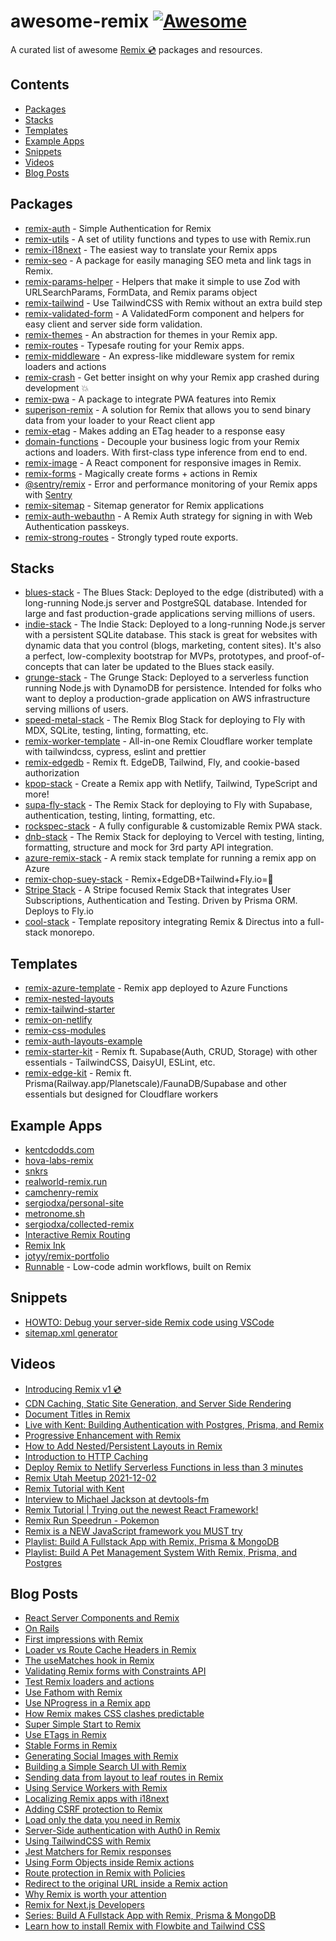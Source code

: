 # awesome-remix [![Awesome](https://awesome.re/badge.svg)](https://awesome.re)

A curated list of awesome [Remix 💿](https://remix.run) packages and resources.

## Contents

- [Packages](#Packages)
- [Stacks](#Stacks)
- [Templates](#Templates)
- [Example Apps](#Example-Apps)
- [Snippets](#Snippets)
- [Videos](#Videos)
- [Blog Posts](#Blog-Posts)

## Packages

- [remix-auth](https://github.com/sergiodxa/remix-auth) - Simple Authentication for Remix
- [remix-utils](https://github.com/sergiodxa/remix-utils) - A set of utility functions and types to use with Remix.run
- [remix-i18next](https://github.com/sergiodxa/remix-i18next) - The easiest way to translate your Remix apps
- [remix-seo](https://github.com/chaance/remix-seo) - A package for easily managing SEO meta and link tags in Remix.
- [remix-params-helper](https://github.com/kiliman/remix-params-helper) - Helpers that make it simple to use Zod with URLSearchParams, FormData, and Remix params object
- [remix-tailwind](https://github.com/itsMapleLeaf/remix-tailwind) - Use TailwindCSS with Remix without an extra build step
- [remix-validated-form](https://github.com/airjp73/remix-validated-form) - A ValidatedForm component and helpers for easy client and server side form validation.
- [remix-themes](https://github.com/abereghici/remix-themes) - An abstraction for themes in your Remix app.
- [remix-routes](https://github.com/yesmeck/remix-routes) - Typesafe routing for your Remix apps.
- [remix-middleware](https://github.com/neurosnap/remix-middleware) - An express-like middleware system for remix loaders and actions
- [remix-crash](https://github.com/xstevenyung/remix-crash) - Get better insight on why your Remix app crashed during development 💥
- [remix-pwa](https://github.com/ShafSpecs/remix-pwa) - A package to integrate PWA features into Remix
- [superjson-remix](https://github.com/donavon/superjson-remix) - A solution for Remix that allows you to send binary data from your loader to your React client app
- [remix-etag](https://github.com/donavon/remix-etag) - Makes adding an ETag header to a response easy
- [domain-functions](https://github.com/seasonedcc/domain-functions/) - Decouple your business logic from your Remix actions and loaders. With first-class type inference from end to end.
- [remix-image](https://github.com/Josh-McFarlin/remix-image) - A React component for responsive images in Remix.
- [remix-forms](https://github.com/seasonedcc/remix-forms) - Magically create forms + actions in Remix
- [@sentry/remix](https://github.com/getsentry/sentry-javascript/tree/master/packages/remix) - Error and performance monitoring of your Remix apps with [Sentry](https://sentry.io/)
- [remix-sitemap](https://github.com/fedeya/remix-sitemap) - Sitemap generator for Remix applications
- [remix-auth-webauthn](https://github.com/alexanderson1993/remix-auth-webauthn) - A Remix Auth strategy for signing in with Web Authentication passkeys.
- [remix-strong-routes](https://github.com/tatemz/remix-strong-routes) - Strongly typed route exports.

## Stacks

- [blues-stack](https://github.com/remix-run/blues-stack) - The Blues Stack: Deployed to the edge (distributed) with a long-running Node.js server and PostgreSQL database. Intended for large and fast production-grade applications serving millions of users.
- [indie-stack](https://github.com/remix-run/indie-stack) - The Indie Stack: Deployed to a long-running Node.js server with a persistent SQLite database. This stack is great for websites with dynamic data that you control (blogs, marketing, content sites). It's also a perfect, low-complexity bootstrap for MVPs, prototypes, and proof-of-concepts that can later be updated to the Blues stack easily.
- [grunge-stack](https://github.com/remix-run/grunge-stack) - The Grunge Stack: Deployed to a serverless function running Node.js with DynamoDB for persistence. Intended for folks who want to deploy a production-grade application on AWS infrastructure serving millions of users.
- [speed-metal-stack](https://github.com/Girish21/speed-metal-stack) - The Remix Blog Stack for deploying to Fly with MDX, SQLite, testing, linting, formatting, etc.
- [remix-worker-template](https://github.com/edmundhung/remix-worker-template) - All-in-one Remix Cloudflare worker template with tailwindcss, cypress, eslint and prettier
- [remix-edgedb](https://github.com/edgedb/remix) - Remix ft. EdgeDB, Tailwind, Fly, and cookie-based authorization
- [kpop-stack](https://github.com/netlify-templates/kpop-stack) - Create a Remix app with Netlify, Tailwind, TypeScript and more!
- [supa-fly-stack](https://github.com/rphlmr/supa-fly-stack) - The Remix Stack for deploying to Fly with Supabase, authentication, testing, linting, formatting, etc.
- [rockspec-stack](https://github.com/ShafSpecs/rockspec-stack) - A fully configurable & customizable Remix PWA stack.
- [dnb-stack](https://github.com/robipop22/dnb-stack) - The Remix Stack for deploying to Vercel with testing, linting, formatting, structure and mock for 3rd party API integration.
- [azure-remix-stack](https://github.com/aaronpowell/azure-remix-stack) - A remix stack template for running a remix app on Azure
- [remix-chop-suey-stack](https://github.com/jkcorrea/remix-chop-suey-stack) - Remix+EdgeDB+Tailwind+Fly.io=🖤
- [Stripe Stack](https://github.com/dev-xo/stripe-stack) - A Stripe focused Remix Stack that integrates User Subscriptions, Authentication and Testing. Driven by Prisma ORM. Deploys to Fly.io
- [cool-stack](https://github.com/tdsoftpl/cool-stack) - Template repository integrating Remix & Directus into a full-stack monorepo.

## Templates

- [remix-azure-template](https://github.com/danielgary/remix-azure-template) - Remix app deployed to Azure Functions
- [remix-nested-layouts](https://github.com/brookslybrand/remix-nested-layouts)
- [remix-tailwind-starter](https://github.com/mcansh/remix-tailwind-starter)
- [remix-on-netlify](https://github.com/ascorbic/remix-on-netlify)
- [remix-css-modules](https://github.com/jacob-ebey/remix-css-modules)
- [remix-auth-layouts-example](https://github.com/jacob-ebey/remix-auth-layouts-example/tree/main/app/routes)
- [remix-starter-kit](https://github.com/one-aalam/remix-starter-kit) - Remix ft. Supabase(Auth, CRUD, Storage) with other essentials - TailwindCSS, DaisyUI, ESLint, etc.
- [remix-edge-kit](https://github.com/one-aalam/remix-edge-kit) - Remix ft. Prisma(Railway.app/Planetscale)/FaunaDB/Supabase and other essentials but designed for Cloudflare workers

## Example Apps

- [kentcdodds.com](https://github.com/kentcdodds/kentcdodds.com)
- [hova-labs-remix](https://github.com/HovaLabs/hova-labs-remix)
- [snkrs](https://github.com/mcansh/snkrs)
- [realworld-remix.run](https://github.com/BenoitAverty/realworld-remix.run)
- [camchenry-remix](https://github.com/camchenry/camchenry-remix)
- [sergiodxa/personal-site](https://github.com/sergiodxa/personal-site)
- [metronome.sh](https://metronome.sh)
- [sergiodxa/collected-remix](https://github.com/sergiodxa/collected-remix)
- [Interactive Remix Routing](https://github.com/dilums/interactive-remix-routing)
- [Remix Ink](https://github.com/one-aalam/remix-ink)
- [jotyy/remix-portfolio](https://github.com/jotyy/remix-portfolio)
- [Runnable](https://github.com/kineticio/runnable) - Low-code admin workflows, built on Remix

## Snippets

- [HOWTO: Debug your server-side Remix code using VSCode](https://gist.github.com/kiliman/a9d7c874af03369a1d105a92560d89e9)
- [sitemap.xml generator](https://gist.github.com/andrelandgraf/0112631dcdf6640e4bd44360d3e7a08e)

## Videos

- [Introducing Remix v1 💿](https://www.youtube.com/watch?v=wsJaUjd1rUo)
- [CDN Caching, Static Site Generation, and Server Side Rendering](https://www.youtube.com/watch?v=bfLFHp7Sbkg)
- [Document Titles in Remix](https://www.youtube.com/watch?v=nXjMorEABFQ)
- [Live with Kent: Building Authentication with Postgres, Prisma, and Remix](https://www.youtube.com/watch?v=XkZINZDDdms)
- [Progressive Enhancement with Remix](https://www.youtube.com/watch?v=VM4VMESF3tU)
- [How to Add Nested/Persistent Layouts in Remix](https://www.youtube.com/watch?v=2QlxdDGqJ2c)
- [Introduction to HTTP Caching](https://www.youtube.com/watch?v=3XkU_DXcgl0)
- [Deploy Remix to Netlify Serverless Functions in less than 3 minutes](https://www.youtube.com/watch?v=tCGEoheZFfQ)
- [Remix Utah Meetup 2021-12-02](https://www.youtube.com/watch?v=YD3U6jo9epY)
- [Remix Tutorial with Kent](https://www.youtube.com/watch?v=hsIWJpuxNj0)
- [Interview to Michael Jackson at devtools-fm](https://www.youtube.com/watch?v=xI-OggjrKLg)
- [Remix Tutorial | Trying out the newest React Framework!](https://www.youtube.com/watch?v=SmMqdF2v30s)
- [Remix Run Speedrun - Pokemon](https://www.youtube.com/watch?v=rgZkd-RAYfE)
- [Remix is a NEW JavaScript framework you MUST try](https://www.youtube.com/watch?v=r4B69HAOXnA)
- [Playlist: Build A Fullstack App with Remix, Prisma & MongoDB](https://www.youtube.com/playlist?list=PLn2e1F9Rfr6kPDIAbfkOxgDLf4N3bFiMn)
- [Playlist: Build A Pet Management System With Remix, Prisma, and Postgres](https://www.youtube.com/watch?v=wqyHGQlZcws&list=PLTnRtjQN5ieYu9SdwLvzKYFVtfqySY7FT)

## Blog Posts

- [React Server Components and Remix](https://remix.run/blog/react-server-components)
- [On Rails](https://marbiano.dev/into-remix/on-rails)
- [First impressions with Remix](https://blog.vararu.org/remix)
- [Loader vs Route Cache Headers in Remix](https://sergiodxa.com/articles/loader-vs-route-cache-headers-in-remix)
- [The useMatches hook in Remix](https://sergiodxa.com/articles/the-usematches-hook-in-remix)
- [Validating Remix forms with Constraints API](https://sergiodxa.com/articles/validating-remix-forms-with-constraints-api)
- [Test Remix loaders and actions](https://sergiodxa.com/articles/test-remix-loaders-and-actions)
- [Use Fathom with Remix](https://sergiodxa.com/articles/use-fathom-with-remix)
- [Use NProgress in a Remix app](https://sergiodxa.com/articles/use-nprogress-in-a-remix-app)
- [How Remix makes CSS clashes predictable](https://kentcdodds.com/blog/how-remix-makes-css-clashes-predictable)
- [Super Simple Start to Remix](https://kentcdodds.com/blog/super-simple-start-to-remix)
- [Use ETags in Remix](https://sergiodxa.com/articles/use-etags-in-remix)
- [Stable Forms in Remix](https://dev.to/zachtylr21/stable-forms-in-remix-226p)
- [Generating Social Images with Remix](https://camchenry.com/blog/generating-social-images-with-remix)
- [Building a Simple Search UI with Remix](https://dev.to/zachtylr21/building-a-simple-search-ui-with-remix-57da)
- [Sending data from layout to leaf routes in Remix](https://sergiodxa.com/articles/sending-data-from-layout-to-leaf-routes-in-remix)
- [Using Service Workers with Remix](https://sergiodxa.com/articles/using-service-workers-with-remix)
- [Localizing Remix apps with i18next](https://sergiodxa.com/articles/localizing-remix-apps-with-i18next)
- [Adding CSRF protection to Remix](https://sergiodxa.com/articles/adding-csrf-protection-to-remix)
- [Load only the data you need in Remix](https://sergiodxa.com/articles/load-only-the-data-you-need-in-remix)
- [Server-Side authentication with Auth0 in Remix](https://sergiodxa.com/articles/server-side-authentication-with-auth0-in-remix)
- [Using TailwindCSS with Remix](https://sergiodxa.com/articles/using-tailwindcss-with-remix)
- [Jest Matchers for Remix responses](https://sergiodxa.com/articles/jest-matchers-for-remix-responses)
- [Using Form Objects inside Remix actions](https://sergiodxa.com/articles/using-form-objects-inside-remix-actions)
- [Route protection in Remix with Policies](https://sergiodxa.com/articles/route-protection-in-remix-with-policies)
- [Redirect to the original URL inside a Remix action](https://sergiodxa.com/articles/redirect-to-the-original-url-inside-a-remix-action)
- [Why Remix is worth your attention](https://blog.plasmic.app/posts/why-remix-is-worth-your-attention/)
- [Remix for Next.js Developers](https://blog.plasmic.app/posts/remix-for-nextjs-developers/)
- [Series: Build A Fullstack App with Remix, Prisma & MongoDB](https://www.prisma.io/blog/fullstack-remix-prisma-mongodb-1-7D0BfTXBmB6r)
- [Learn how to install Remix with Flowbite and Tailwind CSS](https://flowbite.com/docs/getting-started/remix/)
